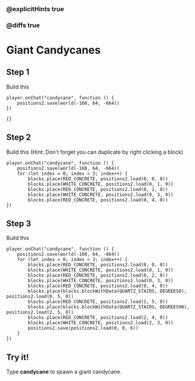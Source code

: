 ### @explicitHints true

### @diffs true

# Giant Candycanes

## Step 1

Build this 

```blocks
player.onChat("candycane", function () {
    positions2.save(world(-160, 64, -664))
})
```

```template
{}
```

## Step 2

Build this (Hint: Don't forget you can duplicate by right clicking a block)

```blocks
player.onChat("candycane", function () {
    positions2.save(world(-160, 64, -664))
    for (let index = 0; index < 3; index++) {
        blocks.place(RED_CONCRETE, positions2.load(0, 0, 0))
        blocks.place(WHITE_CONCRETE, positions2.load(0, 1, 0))
        blocks.place(RED_CONCRETE, positions2.load(0, 2, 0))
        blocks.place(WHITE_CONCRETE, positions2.load(0, 3, 0))
        blocks.place(RED_CONCRETE, positions2.load(0, 4, 0))
})
```

## Step 3

Build this

```blocks
player.onChat("candycane", function () {
    positions2.save(world(-160, 64, -664))
    for (let index = 0; index < 3; index++) {
        blocks.place(RED_CONCRETE, positions2.load(0, 0, 0))
        blocks.place(WHITE_CONCRETE, positions2.load(0, 1, 0))
        blocks.place(RED_CONCRETE, positions2.load(0, 2, 0))
        blocks.place(WHITE_CONCRETE, positions2.load(0, 3, 0))
        blocks.place(RED_CONCRETE, positions2.load(0, 4, 0))
        blocks.place(blocks.blockWithData(QUARTZ_STAIRS, DEGREES0), positions2.load(0, 5, 0))
        blocks.place(RED_CONCRETE, positions2.load(1, 5, 0))
        blocks.place(blocks.blockWithData(QUARTZ_STAIRS, DEGREES90), positions2.load(2, 5, 0))
        blocks.place(RED_CONCRETE, positions2.load(2, 4, 0))
        blocks.place(WHITE_CONCRETE, positions2.load(2, 3, 0))
        positions2.save(positions2.load(0, 0, 6))
    }
})
```

## Try it!

Type **candycane** to spawn a giant candycane.